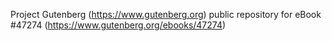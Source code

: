 Project Gutenberg (https://www.gutenberg.org) public repository for eBook #47274 (https://www.gutenberg.org/ebooks/47274)
